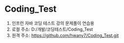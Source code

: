 # Coding_Test
1. 인프런 자바 코딩 테스트 강의 문제풀이 연습용
2. 로컬 주소:  D:/개발/코딩테스트/Coding_Test
3. 원격 주소: https://github.com/hwany7/Coding_Test.git
